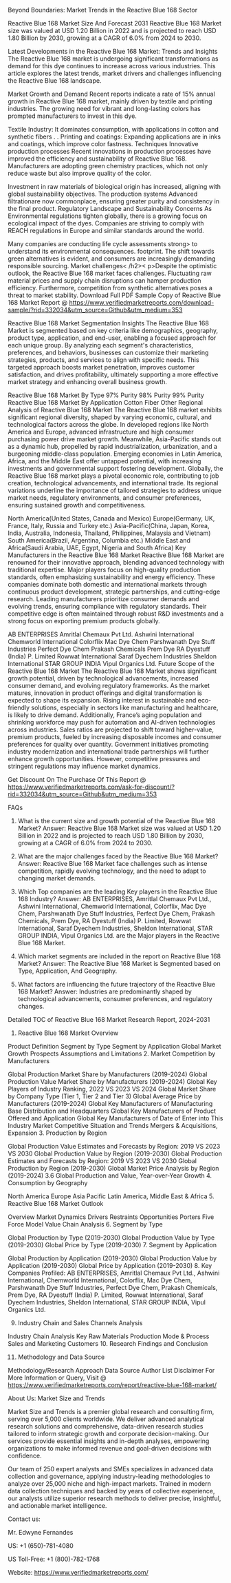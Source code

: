 Beyond Boundaries: Market Trends in the Reactive Blue 168 Sector


Reactive Blue 168 Market Size And Forecast 2031
Reactive Blue 168 Market size was valued at USD 1.20 Billion in 2022 and is projected to reach USD 1.80 Billion by 2030, growing at a CAGR of 6.0% from 2024 to 2030.

Latest Developments in the Reactive Blue 168 Market: Trends and Insights
The Reactive Blue 168 market is undergoing significant transformations as demand for this dye continues to increase across various industries. This article explores the latest trends, market drivers and challenges influencing the Reactive Blue 168 landscape.

Market Growth and Demand
Recent reports indicate a rate of 15% annual growth in Reactive Blue 168 market, mainly driven by textile and printing industries. The growing need for vibrant and long-lasting colors has prompted manufacturers to invest in this dye.

Textile Industry: It dominates consumption, with applications in cotton and synthetic fibers . .
Printing and coatings: Expanding applications are in inks and coatings, which improve color fastness.
Techniques Innovative production processes
Recent innovations in production processes have improved the efficiency and sustainability of Reactive Blue 168. Manufacturers are adopting green chemistry practices, which not only reduce waste but also improve quality of the color.

Investment in raw materials of biological origin has increased, aligning with global sustainability objectives.
The production systems Advanced filtrationare now commonplace, ensuring greater purity and consistency in the final product.
Regulatory Landscape and Sustainability Concerns
As Environmental regulations tighten globally, there is a growing focus on ecological impact of the dyes. Companies are striving to comply with REACH regulations in Europe and similar standards around the world.

Many companies are conducting life cycle assessments strong> to understand its environmental consequences. footprint.
The shift towards green alternatives is evident, and consumers are increasingly demanding responsible sourcing.
Market challenges< /h2>< p>Despite the optimistic outlook, the Reactive Blue 168 market faces challenges. Fluctuating raw material prices and supply chain disruptions can hamper production efficiency. Furthermore, competition from synthetic alternatives poses a threat to market stability.
Download Full PDF Sample Copy of Reactive Blue 168 Market Report @ https://www.verifiedmarketreports.com/download-sample/?rid=332034&utm_source=Github&utm_medium=353

Reactive Blue 168 Market Segmentation Insights
The Reactive Blue 168 Market is segmented based on key criteria like demographics, geography, product type, application, and end-user, enabling a focused approach for each unique group. By analyzing each segment's characteristics, preferences, and behaviors, businesses can customize their marketing strategies, products, and services to align with specific needs. This targeted approach boosts market penetration, improves customer satisfaction, and drives profitability, ultimately supporting a more effective market strategy and enhancing overall business growth.

Reactive Blue 168 Market By Type
97% Purity
98% Purity
99% Purity
Reactive Blue 168 Market By Application
Cotton
Fiber
Other
Regional Analysis of Reactive Blue 168 Market
The Reactive Blue 168 market exhibits significant regional diversity, shaped by varying economic, cultural, and technological factors across the globe. In developed regions like North America and Europe, advanced infrastructure and high consumer purchasing power drive market growth. Meanwhile, Asia-Pacific stands out as a dynamic hub, propelled by rapid industrialization, urbanization, and a burgeoning middle-class population. Emerging economies in Latin America, Africa, and the Middle East offer untapped potential, with increasing investments and governmental support fostering development. Globally, the Reactive Blue 168 market plays a pivotal economic role, contributing to job creation, technological advancements, and international trade. Its regional variations underline the importance of tailored strategies to address unique market needs, regulatory environments, and consumer preferences, ensuring sustained growth and competitiveness.

North America(United States, Canada and Mexico)
Europe(Germany, UK, France, Italy, Russia and Turkey etc.)
Asia-Pacific(China, Japan, Korea, India, Australia, Indonesia, Thailand, Philippines, Malaysia and Vietnam)
South America(Brazil, Argentina, Columbia etc.)
Middle East and Africa(Saudi Arabia, UAE, Egypt, Nigeria and South Africa)
Key Manufacturers in the Reactive Blue 168 Market
Reactive Blue 168 Market are renowned for their innovative approach, blending advanced technology with traditional expertise. Major players focus on high-quality production standards, often emphasizing sustainability and energy efficiency. These companies dominate both domestic and international markets through continuous product development, strategic partnerships, and cutting-edge research. Leading manufacturers prioritize consumer demands and evolving trends, ensuring compliance with regulatory standards. Their competitive edge is often maintained through robust R&D investments and a strong focus on exporting premium products globally.

AB ENTERPRISES
Amritlal Chemaux Pvt Ltd.
Ashwini International
Chemworld International
Colorflix
Mac Dye Chem
Parshwanath Dye Stuff Industries
Perfect Dye Chem
Prakash Chemicals
Prem Dye
RA Dyestuff (India) P. Limited
Rowwat International
Saraf Dyechem Industries
Sheldon International
STAR GROUP INDIA
Vipul Organics Ltd.
Future Scope of the Reactive Blue 168 Market
The Reactive Blue 168 Market shows significant growth potential, driven by technological advancements, increased consumer demand, and evolving regulatory frameworks. As the market matures, innovation in product offerings and digital transformation is expected to shape its expansion. Rising interest in sustainable and eco-friendly solutions, especially in sectors like manufacturing and healthcare, is likely to drive demand. Additionally, France’s aging population and shrinking workforce may push for automation and AI-driven technologies across industries. Sales ratios are projected to shift toward higher-value, premium products, fueled by increasing disposable incomes and consumer preferences for quality over quantity. Government initiatives promoting industry modernization and international trade partnerships will further enhance growth opportunities. However, competitive pressures and stringent regulations may influence market dynamics.

Get Discount On The Purchase Of This Report @ https://www.verifiedmarketreports.com/ask-for-discount/?rid=332034&utm_source=Github&utm_medium=353

FAQs
1. What is the current size and growth potential of the Reactive Blue 168 Market?
Answer: Reactive Blue 168 Market size was valued at USD 1.20 Billion in 2022 and is projected to reach USD 1.80 Billion by 2030, growing at a CAGR of 6.0% from 2024 to 2030.

2. What are the major challenges faced by the Reactive Blue 168 Market?
Answer: Reactive Blue 168 Market face challenges such as intense competition, rapidly evolving technology, and the need to adapt to changing market demands.

3. Which Top companies are the leading Key players in the Reactive Blue 168 Industry?
Answer: AB ENTERPRISES, Amritlal Chemaux Pvt Ltd., Ashwini International, Chemworld International, Colorflix, Mac Dye Chem, Parshwanath Dye Stuff Industries, Perfect Dye Chem, Prakash Chemicals, Prem Dye, RA Dyestuff (India) P. Limited, Rowwat International, Saraf Dyechem Industries, Sheldon International, STAR GROUP INDIA, Vipul Organics Ltd. are the Major players in the Reactive Blue 168 Market.

4. Which market segments are included in the report on Reactive Blue 168 Market?
Answer: The Reactive Blue 168 Market is Segmented based on Type, Application, And Geography.

5. What factors are influencing the future trajectory of the Reactive Blue 168 Market?
Answer: Industries are predominantly shaped by technological advancements, consumer preferences, and regulatory changes.

Detailed TOC of Reactive Blue 168 Market Research Report, 2024-2031
1. Reactive Blue 168 Market Overview

Product Definition
Segment by Type
Segment by Application
Global Market Growth Prospects
Assumptions and Limitations
2. Market Competition by Manufacturers

Global Production Market Share by Manufacturers (2019-2024)
Global Production Value Market Share by Manufacturers (2019-2024)
Global Key Players of Industry Ranking, 2022 VS 2023 VS 2024
Global Market Share by Company Type (Tier 1, Tier 2 and Tier 3)
Global Average Price by Manufacturers (2019-2024)
Global Key Manufacturers of Manufacturing Base Distribution and Headquarters
Global Key Manufacturers of Product Offered and Application
Global Key Manufacturers of Date of Enter into This Industry
Market Competitive Situation and Trends
Mergers & Acquisitions, Expansion
3. Production by Region

Global Production Value Estimates and Forecasts by Region: 2019 VS 2023 VS 2030
Global Production Value by Region (2019-2030)
Global Production Estimates and Forecasts by Region: 2019 VS 2023 VS 2030
Global Production by Region (2019-2030)
Global Market Price Analysis by Region (2019-2024) 3.6 Global Production and Value, Year-over-Year Growth
4. Consumption by Geography

North America
Europe
Asia Pacific
Latin America, Middle East & Africa
5. Reactive Blue 168 Market Outlook

Overview
Market Dynamics
Drivers
Restraints
Opportunities
Porters Five Force Model
Value Chain Analysis 
6. Segment by Type

Global Production by Type (2019-2030)
Global Production Value by Type (2019-2030)
Global Price by Type (2019-2030)
7. Segment by Application

Global Production by Application (2019-2030)
Global Production Value by Application (2019-2030)
Global Price by Application (2019-2030)
8. Key Companies Profiled: AB ENTERPRISES, Amritlal Chemaux Pvt Ltd., Ashwini International, Chemworld International, Colorflix, Mac Dye Chem, Parshwanath Dye Stuff Industries, Perfect Dye Chem, Prakash Chemicals, Prem Dye, RA Dyestuff (India) P. Limited, Rowwat International, Saraf Dyechem Industries, Sheldon International, STAR GROUP INDIA, Vipul Organics Ltd.

9. Industry Chain and Sales Channels Analysis

Industry Chain Analysis
Key Raw Materials
Production Mode & Process
Sales and Marketing
Customers
10. Research Findings and Conclusion

11. Methodology and Data Source

Methodology/Research Approach
Data Source
Author List
Disclaimer
For More Information or Query, Visit @ https://www.verifiedmarketreports.com/report/reactive-blue-168-market/

About Us: Market Size and Trends

Market Size and Trends is a premier global research and consulting firm, serving over 5,000 clients worldwide. We deliver advanced analytical research solutions and comprehensive, data-driven research studies tailored to inform strategic growth and corporate decision-making. Our services provide essential insights and in-depth analyses, empowering organizations to make informed revenue and goal-driven decisions with confidence.

Our team of 250 expert analysts and SMEs specializes in advanced data collection and governance, applying industry-leading methodologies to analyze over 25,000 niche and high-impact markets. Trained in modern data collection techniques and backed by years of collective experience, our analysts utilize superior research methods to deliver precise, insightful, and actionable market intelligence.

Contact us:

Mr. Edwyne Fernandes

US: +1 (650)-781-4080

US Toll-Free: +1 (800)-782-1768

Website: https://www.verifiedmarketreports.com/
